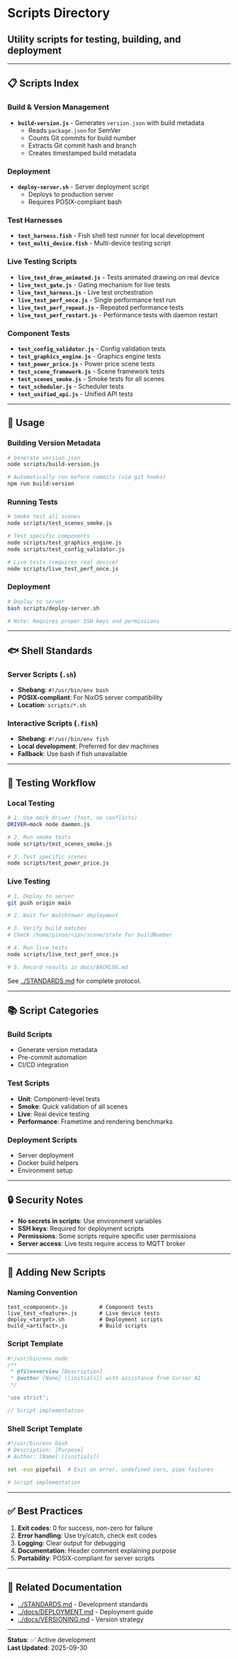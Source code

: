 # Scripts Directory

## Utility scripts for testing, building, and deployment

---

## 📋 Scripts Index

### **Build & Version Management**

- **`build-version.js`** - Generates `version.json` with build metadata
  - Reads `package.json` for SemVer
  - Counts Git commits for build number
  - Extracts Git commit hash and branch
  - Creates timestamped build metadata

### **Deployment**

- **`deploy-server.sh`** - Server deployment script
  - Deploys to production server
  - Requires POSIX-compliant bash

### **Test Harnesses**

- **`test_harness.fish`** - Fish shell test runner for local development
- **`test_multi_device.fish`** - Multi-device testing script

### **Live Testing Scripts**

- **`live_test_draw_animated.js`** - Tests animated drawing on real device
- **`live_test_gate.js`** - Gating mechanism for live tests
- **`live_test_harness.js`** - Live test orchestration
- **`live_test_perf_once.js`** - Single performance test run
- **`live_test_perf_repeat.js`** - Repeated performance tests
- **`live_test_perf_restart.js`** - Performance tests with daemon restart

### **Component Tests**

- **`test_config_validator.js`** - Config validation tests
- **`test_graphics_engine.js`** - Graphics engine tests
- **`test_power_price.js`** - Power price scene tests
- **`test_scene_framework.js`** - Scene framework tests
- **`test_scenes_smoke.js`** - Smoke tests for all scenes
- **`test_scheduler.js`** - Scheduler tests
- **`test_unified_api.js`** - Unified API tests

---

## 🎯 Usage

### **Building Version Metadata**

```bash
# Generate version.json
node scripts/build-version.js

# Automatically run before commits (via git hooks)
npm run build:version
```

### **Running Tests**

```bash
# Smoke test all scenes
node scripts/test_scenes_smoke.js

# Test specific components
node scripts/test_graphics_engine.js
node scripts/test_config_validator.js

# Live tests (requires real device)
node scripts/live_test_perf_once.js
```

### **Deployment**

```bash
# Deploy to server
bash scripts/deploy-server.sh

# Note: Requires proper SSH keys and permissions
```

---

## 🐟 Shell Standards

### **Server Scripts** (`.sh`)

- **Shebang**: `#!/usr/bin/env bash`
- **POSIX-compliant**: For NixOS server compatibility
- **Location**: `scripts/*.sh`

### **Interactive Scripts** (`.fish`)

- **Shebang**: `#!/usr/bin/env fish`
- **Local development**: Preferred for dev machines
- **Fallback**: Use bash if fish unavailable

---

## 🧪 Testing Workflow

### **Local Testing**

```bash
# 1. Use mock driver (fast, no conflicts)
DRIVER=mock node daemon.js

# 2. Run smoke tests
node scripts/test_scenes_smoke.js

# 3. Test specific scenes
node scripts/test_power_price.js
```

### **Live Testing**

```bash
# 1. Deploy to server
git push origin main

# 2. Wait for Watchtower deployment

# 3. Verify build matches
# Check /home/pixoo/<ip>/scene/state for buildNumber

# 4. Run live tests
node scripts/live_test_perf_once.js

# 5. Record results in docs/BACKLOG.md
```

See [../STANDARDS.md](../STANDARDS.md#testing-protocol) for complete protocol.

---

## 📚 Script Categories

### **Build Scripts**

- Generate version metadata
- Pre-commit automation
- CI/CD integration

### **Test Scripts**

- **Unit**: Component-level tests
- **Smoke**: Quick validation of all scenes
- **Live**: Real device testing
- **Performance**: Frametime and rendering benchmarks

### **Deployment Scripts**

- Server deployment
- Docker build helpers
- Environment setup

---

## 🔒 Security Notes

- **No secrets in scripts**: Use environment variables
- **SSH keys**: Required for deployment scripts
- **Permissions**: Some scripts require specific user permissions
- **Server access**: Live tests require access to MQTT broker

---

## 📝 Adding New Scripts

### **Naming Convention**

```text
test_<component>.js          # Component tests
live_test_<feature>.js       # Live device tests
deploy_<target>.sh           # Deployment scripts
build_<artifact>.js          # Build scripts
```

### **Script Template**

```javascript
#!/usr/bin/env node
/**
 * @fileoverview [Description]
 * @author [Name] ([initials]) with assistance from Cursor AI
 */

'use strict';

// Script implementation
```

### **Shell Script Template**

```bash
#!/usr/bin/env bash
# Description: [Purpose]
# Author: [Name] ([initials])

set -euo pipefail  # Exit on error, undefined vars, pipe failures

# Script implementation
```

---

## ✅ Best Practices

1. **Exit codes**: 0 for success, non-zero for failure
2. **Error handling**: Use try/catch, check exit codes
3. **Logging**: Clear output for debugging
4. **Documentation**: Header comment explaining purpose
5. **Portability**: POSIX-compliant for server scripts

---

## 🔗 Related Documentation

- [../STANDARDS.md](../STANDARDS.md) - Development standards
- [../docs/DEPLOYMENT.md](../docs/DEPLOYMENT.md) - Deployment guide
- [../docs/VERSIONING.md](../docs/VERSIONING.md) - Version strategy

---

**Status**: ✅ Active development  
**Last Updated**: 2025-09-30
